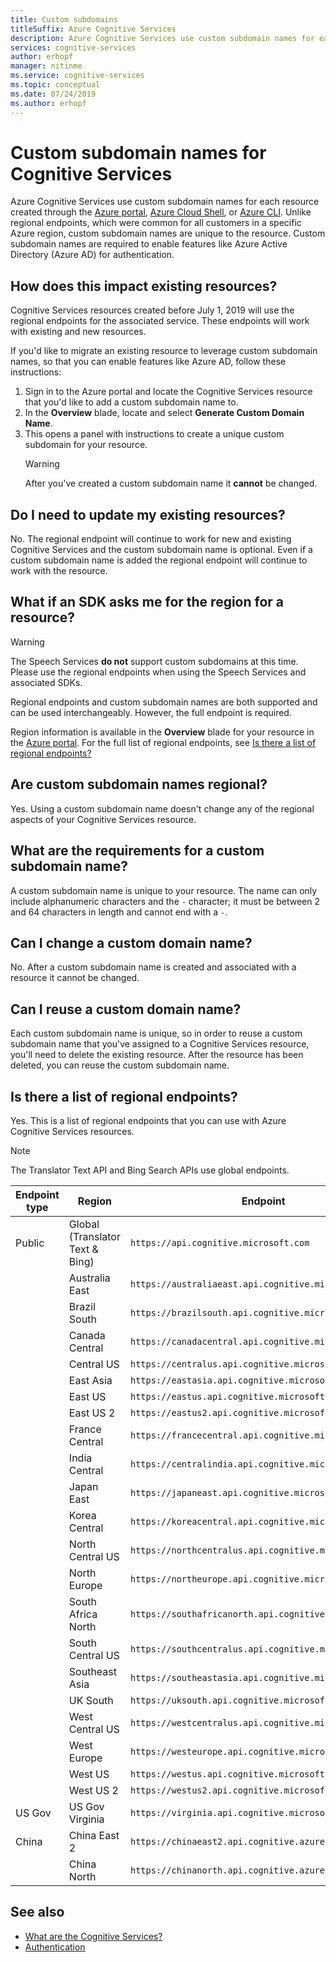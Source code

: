 ```yaml
---
title: Custom subdomains
titleSuffix: Azure Cognitive Services
description: Azure Cognitive Services use custom subdomain names for each resource created through the Azure portal, Azure Cloud Shell, or Azure CLI. Unlike regional endpoints, which were common for all customers in a specific Azure region, custom subdomain names are unique to the resource. Custom subdomain names are required to enable features like Azure Active Directory (Azure AD) for authentication.
services: cognitive-services
author: erhopf
manager: nitinme
ms.service: cognitive-services
ms.topic: conceptual
ms.date: 07/24/2019
ms.author: erhopf
---
```


# Custom subdomain names for Cognitive Services

Azure Cognitive Services use custom subdomain names for each resource created through the [Azure portal](https://portal.azure.com), [Azure Cloud Shell](https://azure.microsoft.com/features/cloud-shell/), or [Azure CLI](https://docs.microsoft.com/cli/azure/install-azure-cli). Unlike regional endpoints, which were common for all customers in a specific Azure region, custom subdomain names are unique to the resource. Custom subdomain names are required to enable features like Azure Active Directory (Azure AD) for authentication.

## How does this impact existing resources?

Cognitive Services resources created before July 1, 2019 will use the regional endpoints for the associated service. These endpoints will work with existing and new resources.

If you'd like to migrate an existing resource to leverage custom subdomain names, so that you can enable features like Azure AD, follow these instructions:

1. Sign in to the Azure portal and locate the Cognitive Services resource that you'd like to add a custom subdomain name to.
2. In the **Overview** blade, locate and select **Generate Custom Domain Name**.
3. This opens a panel with instructions to create a unique custom subdomain for your resource.
   > [!WARNING]
   > After you've created a custom subdomain name it **cannot** be changed.

## Do I need to update my existing resources?

No. The regional endpoint will continue to work for new and existing Cognitive Services and the custom subdomain name is optional. Even if a custom subdomain name is added the regional endpoint will continue to work with the resource.

## What if an SDK asks me for the region for a resource?

> [!WARNING]
> The Speech Services **do not** support custom subdomains at this time. Please use the regional endpoints when using the Speech Services and associated SDKs.

Regional endpoints and custom subdomain names are both supported and can be used interchangeably. However, the full endpoint is required.

Region information is available in the **Overview** blade for your resource in the [Azure portal](https://portal.azure.com). For the full list of regional endpoints, see [Is there a list of regional endpoints?](#is-there-a-list-of-regional-endpoints)

## Are custom subdomain names regional?

Yes. Using a custom subdomain name doesn't change any of the regional aspects of your Cognitive Services resource.

## What are the requirements for a custom subdomain name?

A custom subdomain name is unique to your resource. The name can only include alphanumeric characters and the `-` character; it must be between 2 and 64 characters in length and cannot end with a `-`.

## Can I change a custom domain name?

No. After a custom subdomain name is created and associated with a resource it cannot be changed.

## Can I reuse a custom domain name?

Each custom subdomain name is unique, so in order to reuse a custom subdomain name that you've assigned to a Cognitive Services resource, you'll need to delete the existing resource. After the resource has been deleted, you can reuse the custom subdomain name.

## Is there a list of regional endpoints?

Yes. This is a list of regional endpoints that you can use with Azure Cognitive Services resources.

> [!NOTE]
> The Translator Text API and Bing Search APIs use global endpoints.

| Endpoint type | Region | Endpoint |
|---------------|--------|----------|
| Public | Global (Translator Text & Bing) | `https://api.cognitive.microsoft.com` |
| | Australia East | `https://australiaeast.api.cognitive.microsoft.com` |
| | Brazil South | `https://brazilsouth.api.cognitive.microsoft.com` |
| | Canada Central | `https://canadacentral.api.cognitive.microsoft.com` |
| | Central US | `https://centralus.api.cognitive.microsoft.com` |
| | East Asia | `https://eastasia.api.cognitive.microsoft.com` |
| | East US | `https://eastus.api.cognitive.microsoft.com` |
| | East US 2 | `https://eastus2.api.cognitive.microsoft.com` |
| | France Central | `https://francecentral.api.cognitive.microsoft.com` |
| | India Central | `https://centralindia.api.cognitive.microsoft.com` |
| | Japan East | `https://japaneast.api.cognitive.microsoft.com` |
| | Korea Central | `https://koreacentral.api.cognitive.microsoft.com` |
| | North Central US | `https://northcentralus.api.cognitive.microsoft.com` |
| | North Europe | `https://northeurope.api.cognitive.microsoft.com` |
| | South Africa North | `https://southafricanorth.api.cognitive.microsoft.com` |
| | South Central US | `https://southcentralus.api.cognitive.microsoft.com` |
| | Southeast Asia | `https://southeastasia.api.cognitive.microsoft.com` |
| | UK South | `https://uksouth.api.cognitive.microsoft.com` |
| | West Central US | `https://westcentralus.api.cognitive.microsoft.com` |
| | West Europe | `https://westeurope.api.cognitive.microsoft.com` |
| | West US | `https://westus.api.cognitive.microsoft.com` |
| | West US 2 | `https://westus2.api.cognitive.microsoft.com` |
| US Gov | US Gov Virginia | `https://virginia.api.cognitive.microsoft.us` |
| China | China East 2 | `https://chinaeast2.api.cognitive.azure.cn` |
| | China North | `https://chinanorth.api.cognitive.azure.cn` |

## See also

* [What are the Cognitive Services?](Welcome.md)
* [Authentication](authentication.md)
